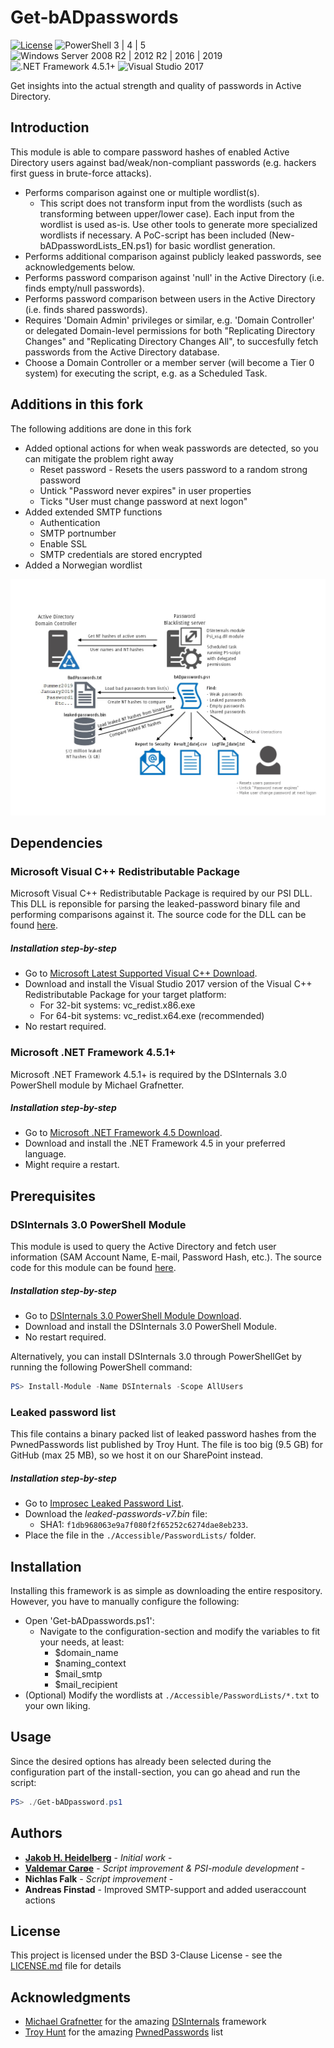 # Get-bADpasswords
[![License](https://img.shields.io/badge/License-BSD%203--Clause-orange.svg)](https://opensource.org/licenses/BSD-3-Clause) ![PowerShell 3 | 4 | 5](https://img.shields.io/badge/PowerShell-3%20|%204%20|%205-0000FF.svg) ![Windows Server 2008 R2 | 2012 R2 | 2016 | 2019](https://img.shields.io/badge/Windows%20Server-2008%20R2%20|%202012%20R2%20|%202016-007bb8.svg) ![.NET Framework 4.5.1+](https://img.shields.io/badge/.NET%20Framework-4.5.1%2B-007FFF.svg) ![Visual Studio 2017](https://img.shields.io/badge/Visual%20Studio-2017-383278.svg)

Get insights into the actual strength and quality of passwords in Active Directory. 

## Introduction
This module is able to compare password hashes of enabled Active Directory users against bad/weak/non-compliant passwords (e.g. hackers first guess in brute-force attacks).
* Performs comparison against one or multiple wordlist(s).
  * This script does not transform input from the wordlists (such as transforming between upper/lower case). Each input from the wordlist is used as-is. Use other tools to generate more specialized wordlists if necessary. A PoC-script has been included (New-bADpasswordLists_EN.ps1) for basic wordlist generation.
* Performs additional comparison against publicly leaked passwords, see acknowledgements below.
* Performs password comparison against 'null' in the Active Directory (i.e. finds empty/null passwords).
* Performs password comparison between users in the Active Directory (i.e. finds shared passwords).
* Requires 'Domain Admin' privileges or similar, e.g. 'Domain Controller' or delegated Domain-level permissions for both	"Replicating Directory Changes" and "Replicating Directory Changes All", to succesfully fetch passwords from the Active Directory database.
* Choose a Domain Controller or a member server (will become a Tier 0 system) for executing the script, e.g. as a Scheduled Task.

## Additions in this fork
The following additions are done in this fork
* Added optional actions for when weak passwords are detected, so you can mitigate the problem right away
  * Reset password - Resets the users password to a random strong password
  * Untick "Password never expires" in user properties
  * Ticks "User must change password at next logon"
* Added extended SMTP functions
  * Authentication 
  * SMTP portnumber
  * Enable SSL
  * SMTP credentials are stored encrypted
* Added a Norwegian wordlist

![picture](https://github.com/4ndr34z/Get-bADpasswords/blob/master/Image.png)

## Dependencies

### Microsoft Visual C++ Redistributable Package
Microsoft Visual C++ Redistributable Package is required by our PSI DLL. This DLL is reponsible for parsing the leaked-password binary file and performing comparisons against it. The source code for the DLL can be found [here](./Source).

##### Installation step-by-step
* Go to [Microsoft Latest Supported Visual C++ Download](https://support.microsoft.com/en-us/help/2977003/the-latest-supported-visual-c-downloads).
* Download and install the Visual Studio 2017 version of the Visual C++ Redistributable Package for your target platform:
  * For 32-bit systems: vc_redist.x86.exe
  * For 64-bit systems: vc_redist.x64.exe (recommended)
* No restart required.

### Microsoft .NET Framework 4.5.1+
Microsoft .NET Framework 4.5.1+ is required by the DSInternals 3.0 PowerShell module by Michael Grafnetter.

##### Installation step-by-step
* Go to [Microsoft .NET Framework 4.5 Download](https://www.microsoft.com/en-us/download/details.aspx?id=30653).
* Download and install the .NET Framework 4.5 in your preferred language.
* Might require a restart.

## Prerequisites

### DSInternals 3.0 PowerShell Module
This module is used to query the Active Directory and fetch user information (SAM Account Name, E-mail, Password Hash, etc.). The source code for this module can be found [here](https://github.com/MichaelGrafnetter/DSInternals).

##### Installation step-by-step
* Go to [DSInternals 3.0 PowerShell Module Download](https://www.powershellgallery.com/packages/DSInternals/3.0).
* Download and install the DSInternals 3.0 PowerShell Module.
* No restart required.

Alternatively, you can install DSInternals 3.0 through PowerShellGet by running the following PowerShell command:
```powershell
PS> Install-Module -Name DSInternals -Scope AllUsers
```

### Leaked password list
This file contains a binary packed list of leaked password hashes from the PwnedPasswords list published by Troy Hunt. The file is too big (9.5 GB) for GitHub (max 25 MB), so we host it on our SharePoint instead. 

##### Installation step-by-step
* Go to [Improsec Leaked Password List](https://improsec-my.sharepoint.com/:u:/p/vca/Ef3PPO-QAPFClNzBa6cxhaMBPvZ4zqaPm7Ad0o3auKso_g).
* Download the _leaked-passwords-v7.bin_ file:
  * SHA1: `f1db968063e9a7f080f2f65252c6274dae8eb233`.
* Place the file in the `./Accessible/PasswordLists/` folder.

## Installation
Installing this framework is as simple as downloading the entire respository. However, you have to manually configure the following:
* Open 'Get-bADpasswords.ps1':
  * Navigate to the configuration-section and modify the variables to fit your needs, at least:
     * $domain_name
     * $naming_context
     * $mail_smtp
     * $mail_recipient
* (Optional) Modify the wordlists at `./Accessible/PasswordLists/*.txt` to your own liking.

## Usage
Since the desired options has already been selected during the configuration part of the install-section, you can go ahead and run the script:
```powershell
PS> ./Get-bADpassword.ps1
```

## Authors

* [**Jakob H. Heidelberg**](https://github.com/ZilentJack) - *Initial work* - 
* [**Valdemar Carøe**](https://github.com/st4ckh0und) - *Script improvement & PSI-module development* - 
* **Nichlas Falk** - *Script improvement* - 
* **Andreas Finstad** - Improved SMTP-support and added useraccount actions


## License

This project is licensed under the BSD 3-Clause License - see the [LICENSE.md](LICENSE.md) file for details

## Acknowledgments

* [Michael Grafnetter](https://github.com/MichaelGrafnetter) for the amazing [DSInternals](https://github.com/MichaelGrafnetter/DSInternals) framework
* [Troy Hunt](https://github.com/troyhunt) for the amazing [PwnedPasswords](https://haveibeenpwned.com/Passwords) list
